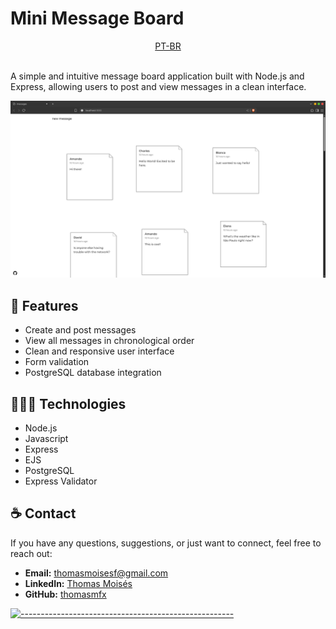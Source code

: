 # Mini Message Board

<div align='center'>
  <a href='./README-pt-br.md'>
    PT-BR 
  </a>
</div>

<br>

A simple and intuitive message board application built with Node.js and Express, allowing users to post and view
messages in a clean interface.

![Website Preview Image](./public/assets/preview.png)

## 🚀 Features

- Create and post messages
- View all messages in chronological order
- Clean and responsive user interface
- Form validation
- PostgreSQL database integration

## 👨🏽‍💻  Technologies

- Node.js
- Javascript
- Express
- EJS
- PostgreSQL
- Express Validator

## ☕ Contact

If you have any questions, suggestions, or just want to connect, feel free to reach out:

- **Email:** thomasmoisesf@gmail.com
- **LinkedIn:** [Thomas Moisés](https://www.linkedin.com/in/thomas-moises-fernandes/)
- **GitHub:** [thomasmfx](https://github.com/thomasmfx)

[![-----------------------------------------------------](https://raw.githubusercontent.com/andreasbm/readme/master/assets/lines/colored.png)](#table-of-contents)
